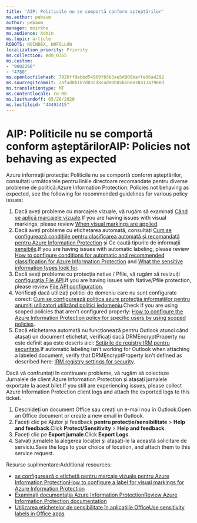 ```yaml
---
title: 'AIP: Politicile nu se comportă conform așteptărilor'
ms.author: pebaum
author: pebaum
manager: mnirkhe
ms.audience: Admin
ms.topic: article
ROBOTS: NOINDEX, NOFOLLOW
localization_priority: Priority
ms.collection: Adm_O365
ms.custom:
- "9002266"
- "4780"
ms.openlocfilehash: 7926ff9ebbd54969fb5b3ae5d909baffe96a4292
ms.sourcegitcommit: 2afad0b107d03cd8c4de0b85b5bee38a13a7960d
ms.translationtype: MT
ms.contentlocale: ro-RO
ms.lasthandoff: 05/26/2020
ms.locfileid: "44493415"
---
```

# <a name="aip-policies-not-behaving-as-expected"></a><span data-ttu-id="f70b7-102">AIP: Politicile nu se comportă conform așteptărilor</span><span class="sxs-lookup"><span data-stu-id="f70b7-102">AIP: Policies not behaving as expected</span></span>

<span data-ttu-id="f70b7-103">Azure informații protecția: Politicile nu se comportă conform așteptărilor, consultați următoarele pentru liniile directoare recomandate pentru diverse probleme de politică:</span><span class="sxs-lookup"><span data-stu-id="f70b7-103">Azure Information Protection: Policies not behaving as expected, see the following for recommended guidelines for various policy issues:</span></span>

1. <span data-ttu-id="f70b7-104">Dacă aveți probleme cu marcajele vizuale, vă rugăm să examinați [Când se aplică marcajele vizuale](https://docs.microsoft.com/azure/information-protection/configure-policy-markings#when-visual-markings-are-applied).</span><span class="sxs-lookup"><span data-stu-id="f70b7-104">If you are having issues with visual markings, please review [When visual markings are applied](https://docs.microsoft.com/azure/information-protection/configure-policy-markings#when-visual-markings-are-applied).</span></span>
2. <span data-ttu-id="f70b7-105">Dacă aveți probleme cu etichetarea automată, consultați [Cum se configurează condițiile pentru clasificarea automată și recomandată pentru Azure Information Protection](https://docs.microsoft.com/azure/information-protection/configure-policy-classification) și Ce caută tipurile de informații [sensibile](https://docs.microsoft.com/office365/securitycompliance/what-the-sensitive-information-types-look-for).</span><span class="sxs-lookup"><span data-stu-id="f70b7-105">If you are having issues with automatic labeling, please review [How to configure conditions for automatic and recommended classification for Azure Information Protection](https://docs.microsoft.com/azure/information-protection/configure-policy-classification) and [What the sensitive information types look for](https://docs.microsoft.com/office365/securitycompliance/what-the-sensitive-information-types-look-for).</span></span>
3. <span data-ttu-id="f70b7-106">Dacă aveți probleme cu protecția native / Pfile, vă rugăm să revizuiți [configurația File API](https://docs.microsoft.com/azure/information-protection/develop/file-api-configuration).</span><span class="sxs-lookup"><span data-stu-id="f70b7-106">If you are having issues with Native/Pfile protection, please review [File API configuration](https://docs.microsoft.com/azure/information-protection/develop/file-api-configuration).</span></span>
4. <span data-ttu-id="f70b7-107">Verificați dacă utilizați politici de domeniu care nu sunt configurate corect: [Cum se configurează politica azure protecția informațiilor pentru anumiți utilizatori utilizând politici ledomeniu](https://docs.microsoft.com/azure/information-protection/configure-policy-scope).</span><span class="sxs-lookup"><span data-stu-id="f70b7-107">Check if you are using scoped policies that aren't configured properly: [How to configure the Azure Information Protection policy for specific users by using scoped policies](https://docs.microsoft.com/azure/information-protection/configure-policy-scope).</span></span>
5. <span data-ttu-id="f70b7-108">Dacă etichetarea automată nu funcționează pentru Outlook atunci când atașați un document etichetat, verificați dacă DRMEncryptProperty nu este definit așa este descris aici: [Setările de registry IRM pentru securitate](https://docs.microsoft.com/deployoffice/security/protect-sensitive-messages-and-documents-by-using-irm-in-office#office-2016-irm-registry-key-options).</span><span class="sxs-lookup"><span data-stu-id="f70b7-108">If automatic labeling isn't working for Outlook when attaching a labeled document, verify that DRMEncryptProperty isn't defined as described here: [IRM registry settings for security](https://docs.microsoft.com/deployoffice/security/protect-sensitive-messages-and-documents-by-using-irm-in-office#office-2016-irm-registry-key-options).</span></span>

<span data-ttu-id="f70b7-109">Dacă vă confruntați în continuare probleme, vă rugăm să colecteze Jurnalele de client Azure Information Protection și atașați jurnalele exportate la acest bilet.</span><span class="sxs-lookup"><span data-stu-id="f70b7-109">If you still are experiencing issues, please collect Azure Information Protection client logs and attach the exported logs to this ticket.</span></span>

1. <span data-ttu-id="f70b7-110">Deschideți un document Office sau creați un e-mail nou în Outlook.</span><span class="sxs-lookup"><span data-stu-id="f70b7-110">Open an Office document or create a new email in Outlook.</span></span>
2. <span data-ttu-id="f70b7-111">Faceți clic pe Ajutor și feedback **pentru protecție/sensibilitate**  >  **Help and feedback**.</span><span class="sxs-lookup"><span data-stu-id="f70b7-111">Click **Protect/Sensitivity** > **Help and feedback**.</span></span>
3. <span data-ttu-id="f70b7-112">Faceți clic pe **Export jurnale**.</span><span class="sxs-lookup"><span data-stu-id="f70b7-112">Click **Export Logs**.</span></span>
4. <span data-ttu-id="f70b7-113">Salvați jurnalele la alegerea locației și atașați-le la această solicitare de serviciu.</span><span class="sxs-lookup"><span data-stu-id="f70b7-113">Save the logs to your choice of location, and attach them to this service request.</span></span>

<span data-ttu-id="f70b7-114">Resurse suplimentare:</span><span class="sxs-lookup"><span data-stu-id="f70b7-114">Additional resources:</span></span>

- [<span data-ttu-id="f70b7-115">se configurează o etichetă pentru marcaje vizuale pentru Azure Information Protection</span><span class="sxs-lookup"><span data-stu-id="f70b7-115">How to configure a label for visual markings for Azure Information Protection</span></span>](https://docs.microsoft.com/azure/information-protection/configure-policy-markings)
- [<span data-ttu-id="f70b7-116">Examinați documentația Azure Information Protection</span><span class="sxs-lookup"><span data-stu-id="f70b7-116">Review Azure Information Protection documentation</span></span>](https://docs.microsoft.com/azure/information-protection/what-is-information-protection)
- [<span data-ttu-id="f70b7-117">Utilizarea etichetelor de sensibilitate în aplicațiile Office</span><span class="sxs-lookup"><span data-stu-id="f70b7-117">Use sensitivity labels in Office apps</span></span>](https://docs.microsoft.com/microsoft-365/compliance/sensitivity-labels-office-apps)


